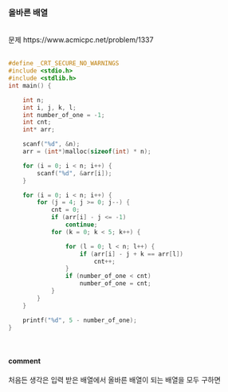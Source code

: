 ### 올바른 배열

<br>
문제 https://www.acmicpc.net/problem/1337
<br>
<br>


```C
#define _CRT_SECURE_NO_WARNINGS
#include <stdio.h>
#include <stdlib.h>
int main() {

	int n;
	int i, j, k, l;
	int number_of_one = -1;
	int cnt;
	int* arr;

	scanf("%d", &n);
	arr = (int*)malloc(sizeof(int) * n);

	for (i = 0; i < n; i++) {
		scanf("%d", &arr[i]);
	}

	for (i = 0; i < n; i++) {
		for (j = 4; j >= 0; j--) {
			cnt = 0;
			if (arr[i] - j <= -1)
				continue;
			for (k = 0; k < 5; k++) {

				for (l = 0; l < n; l++) {
					if (arr[i] - j + k == arr[l])
						cnt++;
				}
				if (number_of_one < cnt)
					number_of_one = cnt;
			}
		}
	}

	printf("%d", 5 - number_of_one);
}
```
<br>

#### comment
처음든 생각은 입력 받은 배열에서 올바른 배열이 되는 배열을 모두 구하면  <br>
<br>
<br>
